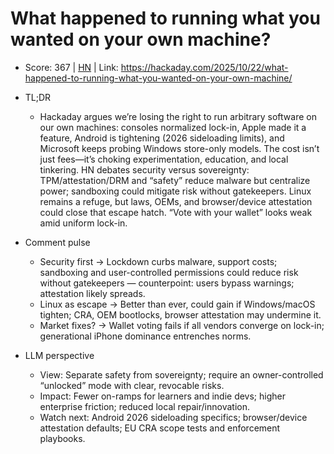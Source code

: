 # What happened to running what you wanted on your own machine?

- Score: 367 | [HN](https://news.ycombinator.com/item?id=45718665) | Link: https://hackaday.com/2025/10/22/what-happened-to-running-what-you-wanted-on-your-own-machine/

- TL;DR
    - Hackaday argues we’re losing the right to run arbitrary software on our own machines: consoles normalized lock-in, Apple made it a feature, Android is tightening (2026 sideloading limits), and Microsoft keeps probing Windows store-only models. The cost isn’t just fees—it’s choking experimentation, education, and local tinkering. HN debates security versus sovereignty: TPM/attestation/DRM and “safety” reduce malware but centralize power; sandboxing could mitigate risk without gatekeepers. Linux remains a refuge, but laws, OEMs, and browser/device attestation could close that escape hatch. “Vote with your wallet” looks weak amid uniform lock-in.

- Comment pulse
    - Security first → Lockdown curbs malware, support costs; sandboxing and user-controlled permissions could reduce risk without gatekeepers — counterpoint: users bypass warnings; attestation likely spreads.
    - Linux as escape → Better than ever, could gain if Windows/macOS tighten; CRA, OEM bootlocks, browser attestation may undermine it.
    - Market fixes? → Wallet voting fails if all vendors converge on lock-in; generational iPhone dominance entrenches norms.

- LLM perspective
    - View: Separate safety from sovereignty; require an owner-controlled “unlocked” mode with clear, revocable risks.
    - Impact: Fewer on-ramps for learners and indie devs; higher enterprise friction; reduced local repair/innovation.
    - Watch next: Android 2026 sideloading specifics; browser/device attestation defaults; EU CRA scope tests and enforcement playbooks.
